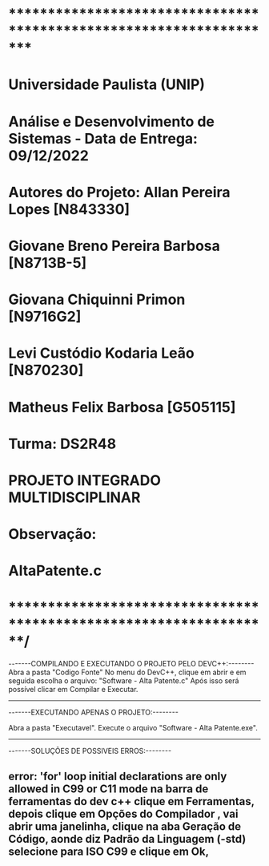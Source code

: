 # *******************************************************************
# Universidade Paulista (UNIP)
# Análise e Desenvolvimento de Sistemas - Data de Entrega: 09/12/2022
#
# Autores do Projeto: Allan Pereira Lopes [N843330]
#                     Giovane Breno Pereira Barbosa [N8713B-5]
#                     Giovana Chiquinni Primon [N9716G2]
#                     Levi Custódio Kodaria Leão [N870230]
#                     Matheus Felix Barbosa [G505115]
#                     
#                     
# Turma: DS2R48
# PROJETO INTEGRADO MULTIDISCIPLINAR
# Observação:
#
# AltaPatente.c
# ******************************************************************/


-------COMPILANDO E EXECUTANDO O PROJETO PELO DEVC++:--------
Abra a pasta "Codigo Fonte"
No menu do DevC++, clique em abrir e em seguida escolha o arquivo: "Software - Alta Patente.c"
Após isso será possível clicar em Compilar e Executar.

----------------------------------------------------------------------------


-------EXECUTANDO APENAS O PROJETO:--------

Abra a pasta "Executavel".
Execute o arquivo "Software - Alta Patente.exe".

----------------------------------------------------------------------------

-------SOLUÇÕES DE POSSIVEIS ERROS:--------

error: 'for' loop initial declarations are only allowed in C99 or C11 mode
na barra de ferramentas do dev c++ clique em Ferramentas, depois clique em Opções do Compilador , 
vai abrir uma janelinha, clique na aba Geração de Código, aonde diz Padrão da Linguagem (-std) selecione para ISO C99 e clique em Ok,
----------------------------------------------------------------------------



